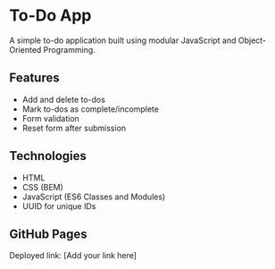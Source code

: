 # To-Do App

A simple to-do application built using modular JavaScript and Object-Oriented Programming.

## Features

- Add and delete to-dos
- Mark to-dos as complete/incomplete
- Form validation
- Reset form after submission

## Technologies

- HTML
- CSS (BEM)
- JavaScript (ES6 Classes and Modules)
- UUID for unique IDs

## GitHub Pages

Deployed link: [Add your link here]